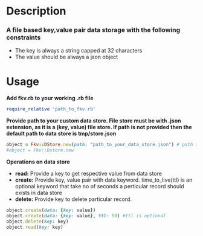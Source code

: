 # Description
### A file based key,value pair data storage with the following constraints
* The key is always a string capped at 32 characters
* The value should be always a json object

# Usage

**Add fkv.rb to your working .rb file**
``` ruby
require_relative 'path_to_fkv.rb'
```
**Provide path to your custom data store. File store must be with .json extension, as it is a (key, value) file store. If path is not provided then the default path to data store is tmp/store.json**
``` ruby
object = Fkv::DStore.new(path: "path_to_your_data_store.json") # path is optional
#object = Fkv::Dstore.new
```
**Operations on data store**
* **read:** Provide a key to get respective value from data store
* **create:** Provide key, value pair with data keyword. time_to_live(ttl) is an optional keyword that take no of seconds a perticular record should exists in data store
* **delete:** Provide key to delete particular record.
```ruby
object.create(data: {key: value})
object.create(data: {key: value}, ttl: 50) #ttl is optional 
object.delete(key: key)
object.read(key: key)
```